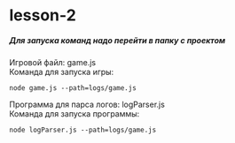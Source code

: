 # lesson-2

##### Для запуска команд надо перейти в папку с проектом
Игровой файл: game.js<br/>
Команда для запуска игры:
```
node game.js --path=logs/game.js
```
Программа для парса логов: logParser.js<br/>
Команда для запуска программы:
```
node logParser.js --path=logs/game.js
```

